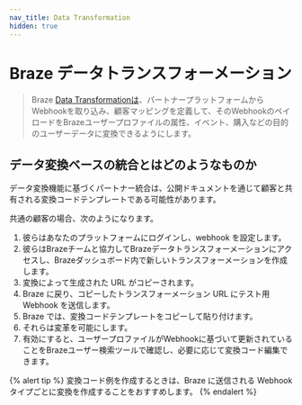 ```yaml
---
nav_title: Data Transformation
hidden: true
---
```


# Braze データトランスフォーメーション

> Braze [Data Transformationは]({{site.baseurl}}/data_transformation/)、パートナープラットフォームからWebhookを取り込み、顧客マッピングを定義して、そのWebhookのペイロードをBrazeユーザープロファイルの属性、イベント、購入などの目的のユーザーデータに変換できるようにします。

## データ変換ベースの統合とはどのようなものか

データ変換機能に基づくパートナー統合は、公開ドキュメントを通じて顧客と共有される変換コードテンプレートである可能性があります。

共通の顧客の場合、次のようになります。

1. 彼らはあなたのプラットフォームにログインし、webhook を設定します。
2. 彼らはBrazeチームと協力してBrazeデータトランスフォーメーションにアクセスし、Brazeダッシュボード内で新しいトランスフォーメーションを作成します。
3. 変換によって生成された URL がコピーされます。
4. Braze に戻り、コピーしたトランスフォーメーション URL にテスト用Webhook を送信します。
5. Braze では、変換コードテンプレートをコピーして貼り付けます。
6. それらは変革を可能にします。
7. 有効にすると、ユーザープロファイルがWebhookに基づいて更新されていることをBrazeユーザー検索ツールで確認し、必要に応じて変換コード編集できます。

{% alert tip %}
変換コード例を作成するときは、Braze に送信される Webhook タイプごとに変換を作成することをおすすめします。
{% endalert %}
